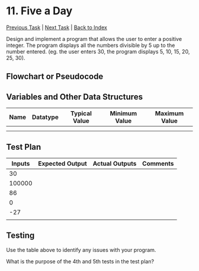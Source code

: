 # 11. Five a Day

[Previous Task](10_cafe_adder.md) | [Next Task](12_countdown.md) | [Back to Index](00_index.md)

Design and implement a program that allows the user to enter a positive integer. The program displays all the numbers divisible by 5 up to the number entered. (eg. the user enters 30, the program displays 5, 10, 15, 20, 25, 30).

## Flowchart or Pseudocode

## Variables and Other Data Structures

|Name|Datatype|Typical Value|Minimum Value|Maximum Value|
|-|-|-|-|-|
| | | | | |
| | | | | |

## Test Plan
|Inputs|Expected Output|Actual Outputs|Comments|
|-|-|-|-|
|30| | | |
|100000| | | |
|86| | | |
|0| | | |
|-27| | | |
| | | | |

## Testing

Use the table above to identify any issues with your program.

What is the purpose of the 4th and 5th tests in the test plan?
